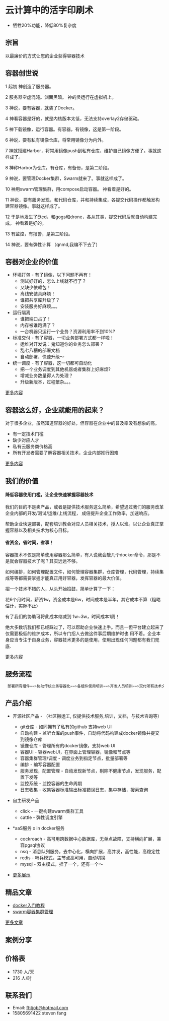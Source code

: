 # 云计算中的活字印刷术
* 牺牲20%功能，降低80%复杂度

## 宗旨
以最廉价的方式让您的企业获得容器技术

## 容器创世说
1 起初 神创造了服务器。
 
2 服务器空虚混沌。渊面黑暗。 神的灵运行在虚拟机上。

3 神说，要有容器，就装了Docker。

4 神看容器是好的，就是内核版本太低，无法支持overlay2存储驱动。
 
5 神下载镜像，运行容器。有容器，有镜像，这是第一阶段。
 
6 神说，要有私有镜像仓库，将常用镜像分为内外。
 
7 神就搭建Harbor，将常用镜像push到私有仓库，维护自己镜像方便了。事就这样成了。
 
8 神称Harbor为仓库。有仓库，有备份，是第二阶段。
 
9 神说，要管理Docker集群，Swarm就来了。事就这样成了。
 
10 神用swarm管理集群，用compose启动容器。 神看着是好的。
 
11 神说，要有服务发现，和代码仓库，并和持续集成，各提交代码操作都触发构建容器镜像。事就这样成了。
 
12 于是地发生了Etcd，和gogs和drone，各从其类，提交代码后就自动构建完成。 神看着是好的。
 
13 有监控，有报警，是第三阶段。

14 神说，要有弹性计算 （qnmd,我编不下去了)

## 容器对企业的价值
* 环境打包 - 有了镜像，以下问题不再有！
    * 测试好好的，怎么上线就不行了？
    * 又缺少依赖包！
    * 离线安装真麻烦！
    * 谁把共享库升级了？
    * 安装服务好麻烦。。。
* 运行隔离
    * 谁把端口占了！
    * 内存被谁跑满了？
    * 一台机器只运行一个业务？资源利用率不到10%?
* 标准交付 - 有了容器，一切业务部署方式都一样啦！
    * 运维对开发说：鬼知道你的业务怎么部署？
    * 乱七八糟的部署文档
    * 自动部署，快速升级～
* 统一调度 - 有了容器，这一切都可自动化 
    * 把一个业务调度到其他机器或者集群上好麻烦?
    * 增减业务数量得人为处理？
    * 升级新版本，过程繁杂。。。

[更多内容](worth-of-container.md)

## 容器这么好，企业就能用的起来？
对于很多企业，虽然知道容器的好处，但容器在企业中的普及率没有想象的高。
* 有一定技术门槛
* 缺少对应人才
* 私有云服务商价格高
* 所有开发者需要了解容器相关技术，企业内部推行困难

[更多内容](trouble-of-using-containers.md)

## 我们的价值
#### 降低容器使用门槛，让企业快速掌握容器技术
我们的目的不是卖产品，或者是提供技术服务这么简单，希望通过我们的服务改革企业内部的开发/测试/运维/上线流程，
成倍提升企业工作效率，加速响应。

帮助企业快速部署，配套培训教会对应人员相关技术，授人以渔。以让企业真正掌握容器以及相关技术为核心目标。

#### 省资金，省时间，省事！
容器技术不仅是简单使用容器那么简单，有人说我会敲几个docker命令，那是不是就会容器技术了呢？其实远远不够。

如何编排，如何管理配置文件，如何管理容器集群，仓库管理，代码管理，持续集成等等都需要掌握才能真正用好容器，发挥容器的最大价值。

招一个技术不错的人，从头开始捣鼓，简单计算了一下：

花6个月时间，薪资1w，资金成本是6w，时间成本是半年，其它成本不算（粗略估计，实际不止）

有了我们的协助可将此成本缩减到 1w~3w，时间成本1周！

绝大多数坑我们都已经踩过了，可以帮助企业快速上手。而且一但平台建立起来了仅需要极低的维护成本，所以专门招人去做这件事后期维护时也
用不着。企业本身应当专注于自身业务，容器技术更多的是使用，使用出现任何问题都有我们兜底.

[更多内容](why-we-cheap.md)

## 服务流程
```go
 部署所有组件==>协助传统业务容器化==>各组件使用培训==>开发人员培训==>交付所有技术文档==>永久技术咨询与疑难杂症解决 
```

## 产品介绍
* 开源社区产品 - （社区搬运工, 仅提供技术服务,培训，文档，与技术咨询等）
    * git仓库 - 如同拥有了私有的github 支持web UI
    * 自动构建 - 监听仓库的push事件，自动将代码构建成docker镜像并提交到镜像仓库
    * 镜像仓库 - 管理所有的docker镜像，支持web UI
    * 容器UI - 容器webUI，在界面上管理容器，镜像和节点等
    * 容器集群管理/调度 - 调度业务到指定节点，批量部署等
    * 编排 - 编写容器配置
    * 服务发现，配置管理 - 自动发现新节点，剔除不健康节点，发现服务，配置下发等
    * 监控系统 - 监控容器的生命周期
    * 日志收集 - 收集容器标准输出标准错误日志，集中存储，搜索查询
* 自主研发产品
    * click - 一键构建swarm集群工具
    * cattle - 弹性调度引擎
* *aaS服务 x in docker服务
    * cockroach - 高可用跨数据中心数据库，无单点故障，支持横向扩展，兼容pgsql协议
    * nsq - 消息队列服务，去中心化，横向扩展，高并发，高性能，高稳定性
    * redis - 哨兵模式，主节点高可用，自动切换
    * mysql - 双主模式，挂了一个，还有一个～

* [更多展示](product-show.md)

## 精品文章
* [docker入门教程](docker-course.md)
* [swarm容器集群管理](swarm-cluster-manage.md)

[更多文章](article-list.md)

## 案例分享

## 价格表
* 1730 人/天
* 216 人/时

## 联系我们
* Email: fhtjob@hotmail.com
* 15805691422 steven fang
